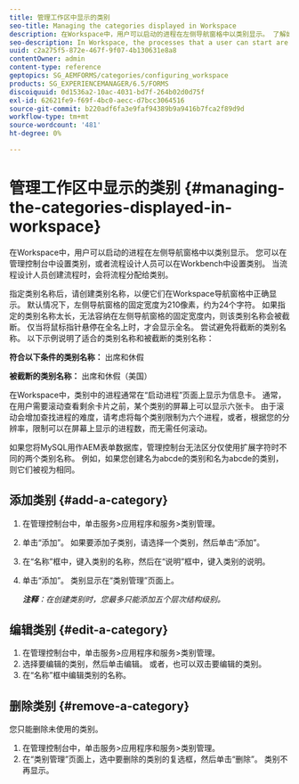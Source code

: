 ```yaml
---
title: 管理工作区中显示的类别
seo-title: Managing the categories displayed in Workspace
description: 在Workspace中，用户可以启动的进程在左侧导航窗格中以类别显示。 了解如何管理工作区中显示的这些类别。
seo-description: In Workspace, the processes that a user can start are displayed in categories in the left navigation pane. Learn how you can manage these categories displayed in Workspace.
uuid: c2a275f5-872e-467f-9f07-4b130631e8a8
contentOwner: admin
content-type: reference
geptopics: SG_AEMFORMS/categories/configuring_workspace
products: SG_EXPERIENCEMANAGER/6.5/FORMS
discoiquuid: 0d1536a2-10ac-4031-bd7f-264b02d0d75f
exl-id: 62621fe9-f69f-4bc0-aecc-d7bcc3064516
source-git-commit: b220adf6fa3e9faf94389b9a9416b7fca2f89d9d
workflow-type: tm+mt
source-wordcount: '481'
ht-degree: 0%

---
```


# 管理工作区中显示的类别 {#managing-the-categories-displayed-in-workspace}

在Workspace中，用户可以启动的进程在左侧导航窗格中以类别显示。 您可以在管理控制台中设置类别，或者流程设计人员可以在Workbench中设置类别。 当流程设计人员创建流程时，会将流程分配给类别。

指定类别名称后，请创建类别名称，以便它们在Workspace导航窗格中正确显示。 默认情况下，左侧导航窗格的固定宽度为210像素，约为24个字符。 如果指定的类别名称太长，无法容纳在左侧导航窗格的固定宽度内，则该类别名称会被截断。 仅当将鼠标指针悬停在全名上时，才会显示全名。 尝试避免将截断的类别名称。 以下示例说明了适合的类别名称和被截断的类别名称：

**符合以下条件的类别名称：** 出席和休假

**被截断的类别名称：** 出席和休假（美国）

在Workspace中，类别中的进程通常在“启动进程”页面上显示为信息卡。 通常，在用户需要滚动查看剩余卡片之前，某个类别的屏幕上可以显示六张卡。 由于滚动会增加查找进程的难度，请考虑将每个类别限制为六个进程，或者，根据您的分辨率，限制可以在屏幕上显示的进程数，而无需任何滚动。

如果您将MySQL用作AEM表单数据库，管理控制台无法区分仅使用扩展字符时不同的两个类别名称。 例如，如果您创建名为abcde的类别和名为abcde的类别，则它们被视为相同。

## 添加类别 {#add-a-category}

1. 在管理控制台中，单击服务>应用程序和服务>类别管理。
1. 单击“添加”。 如果要添加子类别，请选择一个类别，然后单击“添加”。
1. 在“名称”框中，键入类别的名称，然后在“说明”框中，键入类别的说明。
1. 单击“添加”。 类别显示在“类别管理”页面上。

   ***注释&#x200B;**：在创建类别时，您最多只能添加五个层次结构级别。*

## 编辑类别 {#edit-a-category}

1. 在管理控制台中，单击服务>应用程序和服务>类别管理。
1. 选择要编辑的类别，然后单击编辑。 或者，也可以双击要编辑的类别。
1. 在“名称”框中编辑类别的名称。

## 删除类别 {#remove-a-category}

您只能删除未使用的类别。

1. 在管理控制台中，单击服务>应用程序和服务>类别管理。
1. 在“类别管理”页面上，选中要删除的类别的复选框，然后单击“删除”。 类别不再显示。
